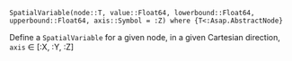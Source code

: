 ```
SpatialVariable(node::T, value::Float64, lowerbound::Float64, upperbound::Float64, axis::Symbol = :Z) where {T<:Asap.AbstractNode}
```

Define a `SpatialVariable` for a given node, in a given Cartesian direction, `axis` ∈ [:X, :Y, :Z]
